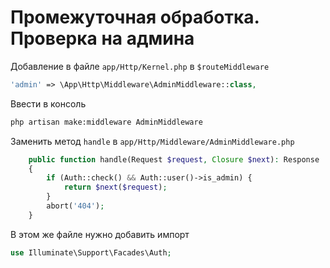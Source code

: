 # Промежуточная обработка. Проверка на админа

Добавление в файле `app/Http/Kernel.php` в `$routeMiddleware`

```php
'admin' => \App\Http\Middleware\AdminMiddleware::class,
```

Ввести в консоль

```bash
php artisan make:middleware AdminMiddleware
```

Заменить метод `handle` в `app/Http/Middleware/AdminMiddleware.php` 

```php
    public function handle(Request $request, Closure $next): Response
    {
        if (Auth::check() && Auth::user()->is_admin) {
            return $next($request);
        }
        abort('404');
    }
```

В этом же файле нужно добавить импорт

```php
use Illuminate\Support\Facades\Auth;
```

